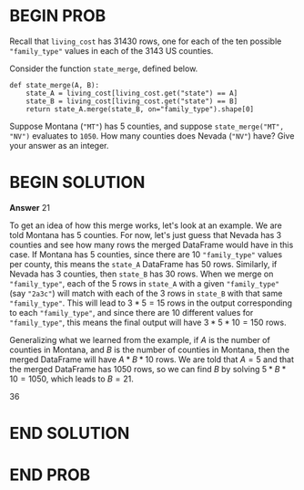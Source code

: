 # BEGIN PROB

Recall that `living_cost` has $31430$ rows, one for each of the ten
possible `"family_type"` values in each of the $3143$ US counties.

Consider the function `state_merge`, defined below.

    def state_merge(A, B):
        state_A = living_cost[living_cost.get("state") == A]
        state_B = living_cost[living_cost.get("state") == B]
        return state_A.merge(state_B, on="family_type").shape[0]

Suppose Montana (`"MT"`) has 5 counties, and suppose
`state_merge("MT", "NV")` evaluates to `1050`. How many counties does
Nevada (`"NV"`) have? Give your answer as an integer.

# BEGIN SOLUTION

**Answer** $21$

To get an idea of how this merge works, let's look at an example. We are told Montana has 5 counties. For now, let's just guess that Nevada has 3 counties and see how many rows the merged DataFrame would have in this case. If Montana has 5 counties, since there are 10 `"family_type"` values per county, this means the `state_A` DataFrame has 50 rows. Similarly, if Nevada has 3 counties, then `state_B` has 30 rows. When we merge on `"family_type"`, each of the 5 rows in `state_A` with a given `"family_type"` (say `"2a3c"`) will match with each of the 3 rows in `state_B` with that same `"family_type"`. This will lead to $3*5 = 15$ rows in the output corresponding to each `"family_type"`, and since there are 10 different values for `"family_type"`, this means the final output will have $3*5*10 = 150$ rows.

Generalizing what we learned from the example, if $A$ is the number of counties in Montana, and $B$ is the number of counties in Montana, then the merged DataFrame will have $A*B*10$ rows. We are told that $A = 5$ and that the merged DataFrame has $1050$ rows, so we can find $B$ by solving $5*B*10 = 1050$, which leads to $B = 21$.

<average>36</average>

# END SOLUTION

# END PROB